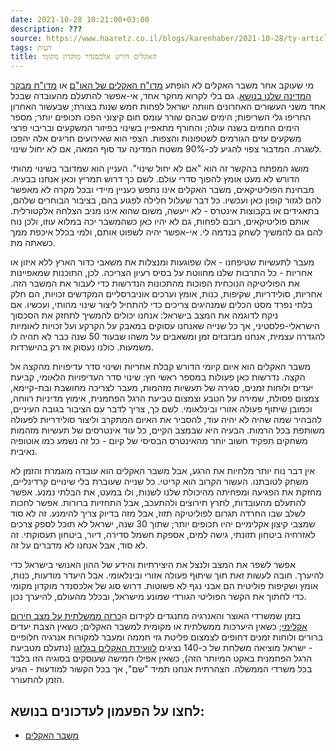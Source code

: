 ```yaml
---
date: 2021-10-28 10:21:00+03:00
description: ???
source: https://www.haaretz.co.il/blogs/karenhaber/2021-10-28/ty-article/0000017f-f901-d318-afff-fb63059f0000
tags: דעות
title: האקלים דורש אלכסנדר מוקדון מקומי
---
```


מי שעוקב אחר משבר האקלים לא הופתע [מדו"ח האקלים של האו"ם](/nature/climate/2021-08-09/ty-article/.premium/0000017f-f783-d887-a7ff-ffe70c3d0000) או [מדו"ח מבקר המדינה שלנו בנושא](/nature/2021-10-26/ty-article-magazine/.premium/0000017f-e1b2-df7c-a5ff-e3faeb7f0000). גם בלי לקרוא מחקר אחד, אי-אפשר להתעלם מהעובדה שבכל אחד משני העשורים האחרונים חוותה ישראל לפחות חמש שנות בצורת; שבעשור האחרון החריפו גלי השריפות; הימים שבהם שורר עומס חום קיצוני הפכו תכופים יותר; מספר הימים החמים בשנה עולה; והחורף מתאפיין בשינוי בפיזור המשקעים ובריבוי פרצי משקעים עזים הגורמים לשטפונות והצפות. הצפי הוא שאירועים חריגים אלה יהפכו לשגרה. המדבור צפוי להגיע לכ-90% משטח המדינה עד סוף המאה, אם לא יחול שינוי. 

מושג המפתח בהקשר זה הוא "אם לא יחול שינוי". העניין הוא שמדובר בשינוי מהותי הדורש לא מעט אומץ להפוך סדרי עולם. לשם כך דרוש תמריץ וכאן אנחנו בבעיה. מבחינת הפוליטיקאים, משבר האקלים אינו נתפש כעניין מיידי ובכל מקרה לא מאפשר להם לגזור קופון כאן ועכשיו. כל דבר שעלול חלילה לפגוע בהם, בציבור הבוחרים שלהם, בתאגידים או בקבוצות אינטרס - לא ייעשה, משום שהוא אינו מניב הצלחה אלקטורלית. אותם פוליטיקאים, רובם לפחות, גם לא יהיו כאן כשהמשבר יכה במלוא עוזו, ולכן נוח להם גם להמשיך לשחק בנדמה לי. אי-אפשר יהיה לשפוט אותם, ולמי בכלל איכפת ממך כשאתה מת. 

מעבר לתעשיות שטיפחנו - אלו שפוגעות ומנצלות את משאבי כדור הארץ ללא איזון או אחריות - כל התרבות שלנו מחווטת על בסיס רעיון הצריכה. לכן, התוכנות שמאפיינות את הפוליטיקה הנוכחית הפוכות מהתכונות הנדרשות כדי לעבור את המשבר הזה. אחריות, סולידריות, שקיפות, כנות, אומץ וערכים אוניברסליים המקדשים זכויות, הם חלק בלתי נפרד מסט הכלים שמנהיגים צריכים כדי להתחיל ליצור שינוי מהותי, ועכשיו. אם ניקח לדוגמה את המצב בישראל: אנחנו יכולים להמשיך לתחזק את הסכסוך הישראלי-פלסטיני, אך כל שנייה שאנחנו עסוקים במאבק על הקרקע ועל זכויות לאומיות להגדרה עצמית, אנחנו מבזבזים זמן ומשאבים על משהו שבעוד 50 שנה כבר לא תהיה לו משמעות. כולנו נעסוק אז רק בהישרדות. 

משבר האקלים הוא איום קיומי הדורש קבלת אחריות ושינוי סדר עדיפויות מהקצה אל הקצה. נדרשות כאן פעולות במספר ראשי חץ: שינוי סדר העדיפויות הלאומי, קביעת יעדים ולוחות זמנים, סגירה של תעשיות מזהמות, מעבר לצריכה מחושבת ובת-קיימא, צמצום פסולת, שמירה על הטבע וצמצום טביעת הרגל הפחמנית, אימוץ מדיניות רווחה, וכמובן שיתוף פעולה אזורי ובינלאומי. לשם כך, צריך לדבר עם הציבור בגובה העיניים, להבהיר שמה שהיה לא יהיה עוד, להסביר את האיום המתקרב וליצור סולידריות לפעולה משותפת בכל הרמות. הבעיה היא שבמצב הקיים, כל עוד אינטרסים של תעשיות מזהמות משחקים תפקיד חשוב יותר מהאינטרס הבסיסי של קיום - כל זה נשמע כמו אוטופיה נאיבית. 

אין דבר נוח יותר מלחיות את הרגע, אבל משבר האקלים הוא עובדה מוגמרת והזמן לא משחק לטובתנו. העשור הקרוב הוא קריטי. כל שנייה שעוברת בלי שינויים קרדינליים, מחזקת את הפגיעה ומפחיתה מהיכולת שלנו לשנות, ולו במעט, את הבלתי נמנע. אפשר להתעלם מהעובדות, לתרץ תירוצים ולהתעכב, אבל התחזיות ברורות. אפשר לחכות לשלב שבו החרדה תגרום לפוליטיקה תזוז, אבל מזה בדיוק צריך להימנע. זה לא סוד שמצבי קיצון אקלימיים יהיו תכופים יותר; שתוך 30 שנה, ישראל לא תוכל לספק צרכים לאזרחיה ביטחון תזונתי, גישה למים, אספקת חשמל סדירה, דיור, ביטחון תעסוקתי. זה לא סוד, אבל אנחנו לא מדברים על זה. 

אפשר לשפר את המצב ולנצל את היצירתיות והידע של ההון האנושי בישראל כדי להיערך. חובה לעשות זאת תוך שיתוף פעולה אזורי ובינלאומי. אבל היעדר מודעות, כנות, אומץ ושקיפות פוליטית הם אבני נגף לא פשוטות. דרוש סוג של אלכסנדר מוקדון מקומי כדי לחתוך את הקשר הפוליטי הגורדי שמונע מישראל, ובכלל מהעולם, להיערך נכון. 

בזמן שמשרדי האוצר והאנרגיה מתנגדים לקידום ה[כרזה ממשלתית על מצב חירום אקלימי](/nature/climate/2021-10-18/ty-article/.highlight/0000017f-f7ed-d47e-a37f-fffdfb360000); כשאין היערכות ממשלתית או מקומית למשבר האקלים; כשאין הצבת יעדים ברורים ולוחות זמנים דחופים לצמצום פליטת גזי חממה ומעבר למקורות אנרגיה חלופיים - ישראל מוציאה משלחת של כ-140 נציגים [לוועידת האקלים בגלזגו](/nature/climate/2021-10-20/ty-article-magazine/.highlight/0000017f-f290-dc28-a17f-feb73fc20000) (נתעלם מטביעת הרגל הפחמנית באקט המיותר הזה), כשאין אפילו חמישה שעוסקים בסוגיה הזו בלבד בכל משרדי הממשלה. הצהרתית אנחנו תמיד "שם", אך בכל הקשור למודעוּת - הגיע הזמן להתעורר.

לחצו על הפעמון לעדכונים בנושא:
------------------------------

* [משבר האקלים](/ty-tag/climate-crisis-0000017f-da29-d938-a17f-fe2b59e90000)